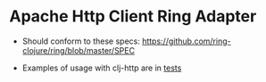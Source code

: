 # Apache Http Client Ring Adapter

* Should conform to these specs:
  https://github.com/ring-clojure/ring/blob/master/SPEC
  
* Examples of usage with clj-http are in [tests](br/com/ianffcs/apache_http_client_ring_adapter/jetty_client_test.clj)